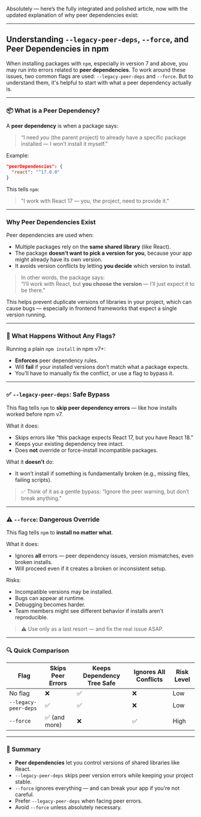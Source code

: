 Absolutely — here’s the fully integrated and polished article, now with the updated explanation of why peer dependencies exist:

---

## Understanding `--legacy-peer-deps`, `--force`, and Peer Dependencies in npm

When installing packages with `npm`, especially in version 7 and above, you may run into errors related to **peer dependencies**. To work around these issues, two common flags are used: `--legacy-peer-deps` and `--force`. But to understand them, it's helpful to start with what a peer dependency actually is.

---

### 📦 What is a Peer Dependency?

A **peer dependency** is when a package says:

> “I need _you_ (the parent project) to already have a specific package installed — I won’t install it myself.”

Example:

```json
"peerDependencies": {
  "react": "^17.0.0"
}
```

This tells `npm`:

> "I work with React 17 — you, the project, need to provide it."

---

### Why Peer Dependencies Exist

Peer dependencies are used when:
- Multiple packages rely on the **same shared library** (like React).
- The package **doesn’t want to pick a version for you**, because your app might already have its own version.
- It avoids version conflicts by letting **you decide** which version to install.

> In other words, the package says:  
> “I’ll work with React, but **you choose the version** — I’ll just expect it to be there.”

This helps prevent duplicate versions of libraries in your project, which can cause bugs — especially in frontend frameworks that expect a single version running.

---

### 🚫 What Happens Without Any Flags?

Running a plain `npm install` in npm v7+:
- **Enforces** peer dependency rules.
- Will **fail** if your installed versions don’t match what a package expects.
- You’ll have to manually fix the conflict, or use a flag to bypass it.

---

### ✅ `--legacy-peer-deps`: Safe Bypass

This flag tells `npm` to **skip peer dependency errors** — like how installs worked before npm v7.

What it does:

- Skips errors like “this package expects React 17, but you have React 18.”
- Keeps your existing dependency tree intact.
- Does **not** override or force-install incompatible packages.

What it **doesn’t** do:
- It won’t install if something is fundamentally broken (e.g., missing files, failing scripts).

> ✅ Think of it as a gentle bypass: “Ignore the peer warning, but don’t break anything.”

---

### ⚠️ `--force`: Dangerous Override

This flag tells `npm` to **install no matter what**.

What it does:
- Ignores **all** errors — peer dependency issues, version mismatches, even broken installs.
- Will proceed even if it creates a broken or inconsistent setup.

Risks:
- Incompatible versions may be installed.
- Bugs can appear at runtime.
- Debugging becomes harder.
- Team members might see different behavior if installs aren’t reproducible.

> ⚠️ Use only as a last resort — and fix the real issue ASAP.

---

### 🔍 Quick Comparison

|Flag|Skips Peer Errors|Keeps Dependency Tree Safe|Ignores All Conflicts|Risk Level|
|---|---|---|---|---|
|No flag|❌|✅|❌|Low|
|`--legacy-peer-deps`|✅|✅|❌|Low|
|`--force`|✅ (and more)|❌|✅|High|

---

### 🧠 Summary
- **Peer dependencies** let you control versions of shared libraries like React.
- `--legacy-peer-deps` skips peer version errors while keeping your project stable.
- `--force` ignores everything — and can break your app if you're not careful.
- Prefer `--legacy-peer-deps` when facing peer errors.
- Avoid `--force` unless absolutely necessary.

